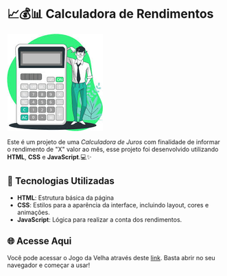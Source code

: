 # 📈💰📊 Calculadora de Rendimentos

![Imagem de Capa da calculadora](./capa.jpeg)

Este é um projeto de uma  *Calculadora de Juros* com finalidade de informar o rendimento de "X" valor ao mês, esse projeto foi desenvolvido utilizando **HTML**, **CSS** e **JavaScript**.💻✨

## 🚀 Tecnologias Utilizadas

- **HTML**: Estrutura básica da página
- **CSS**: Estilos para a aparência da interface, incluindo layout, cores e animações.
- **JavaScript**: Lógica para realizar a conta dos rendimentos.

## 🌐 Acesse Aqui

Você pode acessar  o Jogo da Velha através deste [link](https://marcellofigueiredo.github.io/Juros_Calculator/). Basta abrir no seu navegador e começar a usar!

